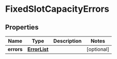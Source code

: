 # FixedSlotCapacityErrors

## Properties
Name | Type | Description | Notes
------------ | ------------- | ------------- | -------------
**errors** | [**ErrorList**](ErrorList.md) |  |  [optional]
